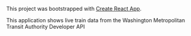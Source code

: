 This project was bootstrapped with [Create React App](https://github.com/facebook/create-react-app).

This application shows live train data from the Washington Metropolitan Transit Authority Developer API
